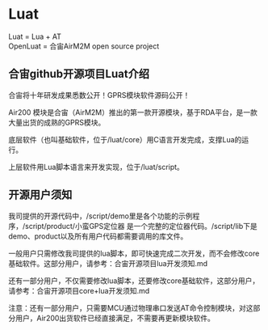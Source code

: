 # Luat
Luat = Lua +  AT  
OpenLuat = 合宙AirM2M open source project


## 合宙github开源项目Luat介绍

合宙将十年研发成果悉数公开！GPRS模块软件源码公开！

Air200 模块是合宙（AirM2M）推出的第一款开源模块，基于RDA平台，是一款大量出货的成熟的GPRS模块。  

底层软件（也叫基础软件，位于/luat/core）用C语言开发完成，支撑Lua的运行。

上层软件用Lua脚本语言来开发实现，位于/luat/script。 


## 开源用户须知

我司提供的开源代码中，/script/demo里是各个功能的示例程序，/script/product/小蛮GPS定位器 是一个完整的定位器代码。/script/lib下是demo、product以及所有用户代码都需要调用的库文件。

一般用户只需修改我司提供的lua脚本，即可快速完成二次开发，而不会修改core基础软件。这部分用户，请参考：合宙开源项目lua开发须知.md

还有一部分用户，不仅需要修改lua脚本，还要修改core基础软件，这部分用户，请参考：合宙开源项目core+lua开发须知.md

注意：还有一部分用户，只需要MCU通过物理串口发送AT命令控制模块，对这部分用户，Air200出货软件已经直接满足，不需要再更新模块软件。